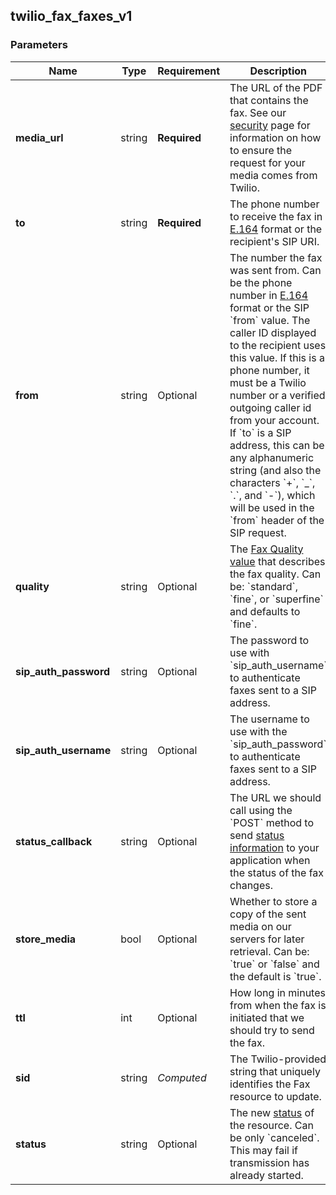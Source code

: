
## twilio_fax_faxes_v1

### Parameters

Name | Type | Requirement | Description
--- | --- | --- | ---
**media_url** | string | **Required** | The URL of the PDF that contains the fax. See our [security](https://www.twilio.com/docs/usage/security) page for information on how to ensure the request for your media comes from Twilio.
**to** | string | **Required** | The phone number to receive the fax in [E.164](https://www.twilio.com/docs/glossary/what-e164) format or the recipient&#39;s SIP URI.
**from** | string | Optional | The number the fax was sent from. Can be the phone number in [E.164](https://www.twilio.com/docs/glossary/what-e164) format or the SIP &#x60;from&#x60; value. The caller ID displayed to the recipient uses this value. If this is a phone number, it must be a Twilio number or a verified outgoing caller id from your account. If &#x60;to&#x60; is a SIP address, this can be any alphanumeric string (and also the characters &#x60;+&#x60;, &#x60;_&#x60;, &#x60;.&#x60;, and &#x60;-&#x60;), which will be used in the &#x60;from&#x60; header of the SIP request.
**quality** | string | Optional | The [Fax Quality value](https://www.twilio.com/docs/fax/api/fax-resource#fax-quality-values) that describes the fax quality. Can be: &#x60;standard&#x60;, &#x60;fine&#x60;, or &#x60;superfine&#x60; and defaults to &#x60;fine&#x60;.
**sip_auth_password** | string | Optional | The password to use with &#x60;sip_auth_username&#x60; to authenticate faxes sent to a SIP address.
**sip_auth_username** | string | Optional | The username to use with the &#x60;sip_auth_password&#x60; to authenticate faxes sent to a SIP address.
**status_callback** | string | Optional | The URL we should call using the &#x60;POST&#x60; method to send [status information](https://www.twilio.com/docs/fax/api/fax-resource#fax-status-callback) to your application when the status of the fax changes.
**store_media** | bool | Optional | Whether to store a copy of the sent media on our servers for later retrieval. Can be: &#x60;true&#x60; or &#x60;false&#x60; and the default is &#x60;true&#x60;.
**ttl** | int | Optional | How long in minutes from when the fax is initiated that we should try to send the fax.
**sid** | string | *Computed* | The Twilio-provided string that uniquely identifies the Fax resource to update.
**status** | string | Optional | The new [status](https://www.twilio.com/docs/fax/api/fax-resource#fax-status-values) of the resource. Can be only &#x60;canceled&#x60;. This may fail if transmission has already started.

